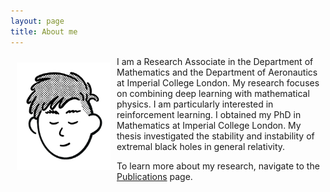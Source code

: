 ```yaml
---
layout: page
title: About me
---
```


<style>
    @media (max-width: 600px) {
        img {
            float: none !important;
            display: block;
            margin: 0 auto 10px auto;
            width: 90% !important;  /* Makes image take most of the width on small screens */
            height: auto !important;
        }
    }
</style>

<p>
    <img src="../picture.jpg" alt="Image" style="float: left; margin: 10px; width: 150px; height: auto;"> 
</p>

I am a Research Associate in the Department of Mathematics and the Department of Aeronautics at Imperial College London. 
My research focuses on combining deep learning with mathematical physics. I am particularly interested in reinforcement learning.
I obtained my PhD in Mathematics at Imperial College London.
My thesis investigated the stability and instability of extremal black holes in general relativity.

To learn more about my research, navigate to the [Publications](/publications) page.

